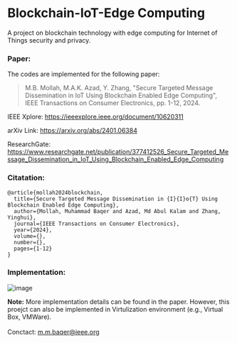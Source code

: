 # Blockchain-IoT-Edge Computing
A project on blockchain technology with edge computing for Internet of Things security and privacy.

### Paper:
The codes are implemented for the following paper: <br> 

>  M.B. Mollah, M.A.K. Azad, Y. Zhang, "Secure Targeted Message Dissemination in IoT Using Blockchain Enabled Edge Computing", IEEE Transactions on Consumer Electronics, pp. 1-12, 2024.<br>

IEEE Xplore: https://ieeexplore.ieee.org/document/10620311 <br>

arXiv Link: https://arxiv.org/abs/2401.06384 <br> 

ResearchGate: https://www.researchgate.net/publication/377412526_Secure_Targeted_Message_Dissemination_in_IoT_Using_Blockchain_Enabled_Edge_Computing


### Citatation:
```
@article{mollah2024blockchain,
  title={Secure Targeted Message Dissemination in {I}{I}o{T} Using Blockchain Enabled Edge Computing},
  author={Mollah, Muhammad Baqer and Azad, Md Abul Kalam and Zhang, Yinghui},
  journal={IEEE Transactions on Consumer Electronics},
  year={2024},
  volume={},
  number={},
  pages={1-12}
}
```

### Implementation:

![image](https://github.com/mbaqer/Blockchain-IoT/blob/main/Implementation.JPG?raw=true)
<br>

**Note:**
More implementation details can be found in the paper. However, this proejct can also be implemented in Virtulization environment (e.g., Virtual Box, VMWare).
<br>
<br>
Conctact: m.m.baqer@ieee.org

